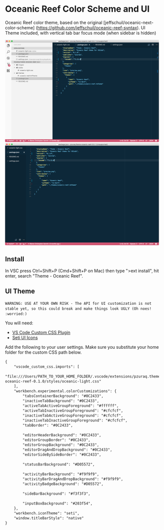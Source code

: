 # Oceanic Reef Color Scheme and UI

Oceanic Reef color theme, based on the original [jeffschuil/oceanic-next-color-scheme] (https://github.com/jeffschuil/oceanic-reef-syntax). UI Theme included, with vertical tab bar focus mode (when sidebar is hidden)

![Preview 1](images/preview1.png)
![Preview 2](images/preview2.png)

## Install

In VSC press Ctrl+Shift+P (Cmd+Shift+P on Mac) then type ">ext install", hit enter, search "Theme - Oceanic Reef".


## UI Theme

`WARNING: USE AT YOUR OWN RISK - The API for UI customization is not stable yet, so this could break and make things look UGLY (Oh noes! :worried:)`

You will need:

* [VS Code Custom CSS Plugin](https://github.com/be5invis/vscode-custom-css)
* [Seti UI Icons](https://github.com/hellopao/vscode-seti-icons)

Add the following to your user settings. Make sure you substitute your home folder for the custom CSS path below.

```
{
    "vscode_custom_css.imports": [
        "file:///Users/PATH_TO_YOUR_HOME_FOLDER/.vscode/extensions/pzuraq.theme-oceanic-reef-0.1.0/styles/oceanic-light.css"
    ],
    "workbench.experimental.colorCustomizations": {
        "tabsContainerBackground": "#0C2433",
        "inactiveTabBackground": "#0C2433",
        "activeTabActiveGroupForeground": "#ffffff",
        "activeTabInactiveGroupForeground": "#cfcfcf",
        "inactiveTabActiveGroupForeground": "#cfcfcf",
        "inactiveTabInactiveGroupForeground": "#cfcfcf",
        "tabBorder": "#0C2433",

        "editorHeaderBackground": "#0C2433",
        "editorGroupBorder": "#0C2433",
        "editorGroupBackground": "#0C2433",
        "editorDragAndDropBackground": "#0C2433",
        "editorSideBySideBorder": "#0C2433",

        "statusBarBackground": "#D05572",

        "activityBarBackground": "#f9f9f9",
        "activityBarDragAndDropBackground": "#f9f9f9",
        "activityBadgeBackground": "#D05572",

        "sideBarBackground": "#f3f3f3",

        "inputBoxBackground": "#203f54",
    },
    "workbench.iconTheme": "seti",
    "window.titleBarStyle": "native"
}
```
